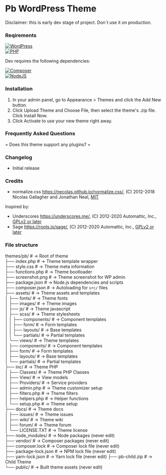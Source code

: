 <h1>Pb WordPress Theme</h1>
Disclaimer: this is early dev stage of project. Don`t use it on production.

### Reqirements

[![WordPress](https://img.shields.io/badge/wordpress-4.7-green?logo=wordpress&style=for-the-badge)](https://wordpress.org/)  
[![PHP](https://img.shields.io/badge/PHP-8.0-green?logo=php&style=for-the-badge)](https://php.org/)  
  
Dev requires the following dependencies:

[![Composer](https://img.shields.io/badge/composer-2.0-green?logo=composer&style=for-the-badge)](https://getcomposer.org/)  
[![NodeJS](https://img.shields.io/badge/nodejs-14.17-green?logo=node.js&style=for-the-badge)](https://nodejs.org/)  

### Installation

1. In your admin panel, go to Appearance > Themes and click the Add New button.
2. Click Upload Theme and Choose File, then select the theme's .zip file. Click Install Now.
3. Click Activate to use your new theme right away.

### Frequently Asked Questions

= Does this theme support any plugins? =


### Changelog
* Initial release

### Credits
* normalize.css https://necolas.github.io/normalize.css/, (C) 2012-2018 Nicolas Gallagher and Jonathan Neal, [MIT](https://opensource.org/licenses/MIT)

Inspired by:
* Underscores https://underscores.me/, (C) 2012-2020 Automattic, Inc., [GPLv2 or later](https://www.gnu.org/licenses/gpl-2.0.html)
* Sage https://roots.io/sage/, (C) 2012-2020 Automattic, Inc., [GPLv2 or later](https://www.gnu.org/licenses/gpl-2.0.html)


### File structure
themes/pb/                # → Root of theme  
├── index.php             # → Theme template wrapper  
├── style.css             # → Theme meta information  
├── functions.php         # → Theme bootloader  
├── screenshot.png        # → Theme screenshot for WP admin  
├── package.json          # → Node.js dependencies and scripts  
├── composer.json         # → Autoloading for `src/` files  
├── assets/               # → Theme assets and templates  
│   ├── fonts/            # → Theme fonts  
│   ├── images/           # → Theme images  
│   ├── js/               # → Theme javascript  
│   ├── scss/             # → Theme stylesheets  
│   │   ├── components/   # → Component templates  
│   │   ├── form/         # → Form templates  
│   │   ├── layouts/      # → Base templates  
│   │   └── partials/     # → Partial templates  
│   └── views/            # → Theme templates  
│       ├── components/   # → Component templates  
│       ├── form/         # → Form templates  
│       ├── layouts/      # → Base templates  
│       └── partials/     # → Partial templates  
├── inc/                  # → Theme PHP  
│   ├── Classes/          # → Theme PHP Classes  
│   ├── View/             # → View models  
│   ├── Providers/        # → Service providers  
│   ├── admin.php         # → Theme customizer setup  
│   ├── filters.php       # → Theme filters  
│   ├── helpers.php       # → Helper functions  
│   └── setup.php         # → Theme setup  
├── docs/                 # → Theme docs  
│   ├── issues/           # → Theme issues  
│   ├── wiki/             # → Theme wiki  
│   ├── forum/            # → Theme forum  
│   └── LICENSE.TXT       # → Theme license  
├── node_modules/         # → Node packages (never edit)  
├── vendor/               # → Composer packages (never edit)  
├── composer.lock         # → Composer lock file (never edit)  
├── package-lock.json     # → NPM lock file (never edit)  
├── yarn-lock.json        # → Yarn lock file (never edit) 
├── pb-child.zip          # → Child Theme  
└── public/               # → Built theme assets (never edit)  
  


